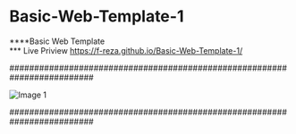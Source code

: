 # Basic-Web-Template-1   
****Basic Web Template    
*** Live Priview https://f-reza.github.io/Basic-Web-Template-1/

#########################################################################

![Image 1](https://user-images.githubusercontent.com/75982069/112435521-0afa6380-8d6f-11eb-9676-69bf7bdbd0db.png)

#########################################################################
